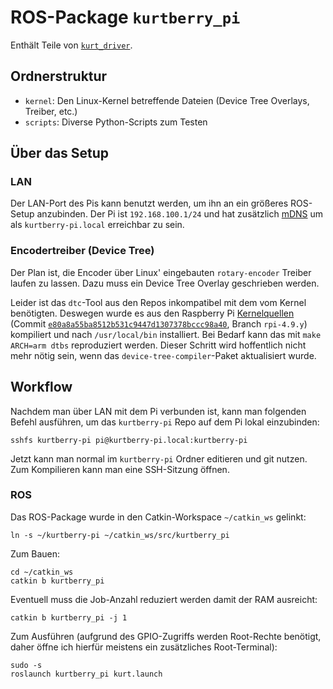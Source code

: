 # ROS-Package `kurtberry_pi`

Enthält Teile von [`kurt_driver`](https://github.com/uos/kurt_driver).

## Ordnerstruktur

* `kernel`: Den Linux-Kernel betreffende Dateien (Device Tree Overlays, Treiber, etc.)
* `scripts`: Diverse Python-Scripts zum Testen

## Über das Setup

### LAN

Der LAN-Port des Pis kann benutzt werden, um ihn an ein größeres ROS-Setup
anzubinden. Der Pi ist `192.168.100.1/24` und hat zusätzlich [mDNS][] um als
`kurtberry-pi.local` erreichbar zu sein.

[mDNS]: https://en.wikipedia.org/wiki/Multicast_DNS

### Encodertreiber (Device Tree)

Der Plan ist, die Encoder über Linux' eingebauten `rotary-encoder` Treiber
laufen zu lassen. Dazu muss ein Device Tree Overlay geschrieben werden.

Leider ist das `dtc`-Tool aus den Repos inkompatibel mit dem vom Kernel
benötigten. Deswegen wurde es aus den Raspberry Pi [Kernelquellen] (Commit
[`e80a8a55ba8512b531c9447d1307378bccc98a40`][kernel-commit], Branch `rpi-4.9.y`)
kompiliert und nach `/usr/local/bin` installiert. Bei Bedarf kann das mit
`make ARCH=arm dtbs` reproduziert werden. Dieser Schritt wird hoffentlich nicht
mehr nötig sein, wenn das `device-tree-compiler`-Paket aktualisiert wurde.

[Kernelquellen]: https://github.com/raspberrypi/linux
[kernel-commit]: https://github.com/raspberrypi/linux/commit/e80a8a55ba8512b531c9447d1307378bccc98a40

## Workflow

Nachdem man über LAN mit dem Pi verbunden ist, kann man folgenden Befehl
ausführen, um das `kurtberry-pi` Repo auf dem Pi lokal einzubinden:

    sshfs kurtberry-pi pi@kurtberry-pi.local:kurtberry-pi

Jetzt kann man normal im `kurtberry-pi` Ordner editieren und git nutzen. Zum
Kompilieren kann man eine SSH-Sitzung öffnen.

### ROS

Das ROS-Package wurde in den Catkin-Workspace `~/catkin_ws` gelinkt:

    ln -s ~/kurtberry-pi ~/catkin_ws/src/kurtberry_pi

Zum Bauen:

    cd ~/catkin_ws
    catkin b kurtberry_pi

Eventuell muss die Job-Anzahl reduziert werden damit der RAM ausreicht:

    catkin b kurtberry_pi -j 1

Zum Ausführen (aufgrund des GPIO-Zugriffs werden Root-Rechte benötigt, daher
öffne ich hierfür meistens ein zusätzliches Root-Terminal):

    sudo -s
    roslaunch kurtberry_pi kurt.launch
